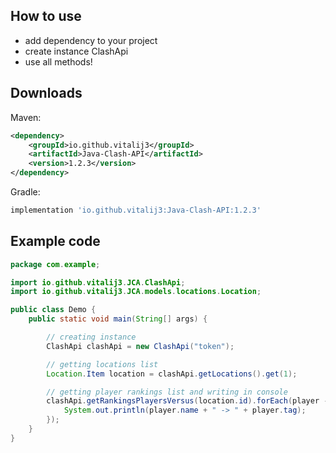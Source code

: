 ## How to use
- add dependency to your project
- create instance ClashApi
- use all methods!

## Downloads
Maven:
```xml
<dependency>
    <groupId>io.github.vitalij3</groupId>
    <artifactId>Java-Clash-API</artifactId>
    <version>1.2.3</version>
</dependency>
```
Gradle:
```groovy
implementation 'io.github.vitalij3:Java-Clash-API:1.2.3'
```

## Example code

```java
package com.example;

import io.github.vitalij3.JCA.ClashApi;
import io.github.vitalij3.JCA.models.locations.Location;

public class Demo {
    public static void main(String[] args) {

        // creating instance
        ClashApi clashApi = new ClashApi("token");

        // getting locations list
        Location.Item location = clashApi.getLocations().get(1);

        // getting player rankings list and writing in console
        clashApi.getRankingsPlayersVersus(location.id).forEach(player -> {
            System.out.println(player.name + " -> " + player.tag);
        });
    }
}
```